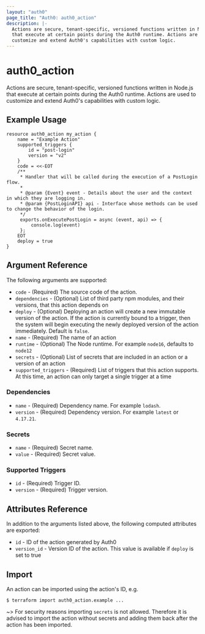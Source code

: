 ```yaml
---
layout: "auth0"
page_title: "Auth0: auth0_action"
description: |-
  Actions are secure, tenant-specific, versioned functions written in Node.js 
  that execute at certain points during the Auth0 runtime. Actions are used to
  customize and extend Auth0's capabilities with custom logic.
---
```


# auth0_action

Actions are secure, tenant-specific, versioned functions written in Node.js that
execute at certain points during the Auth0 runtime. Actions are used to
customize and extend Auth0's capabilities with custom logic.

## Example Usage

```hcl
resource auth0_action my_action {
	name = "Example Action"
	supported_triggers {
		id = "post-login"
		version = "v2"
	}
	code = <<-EOT
	/**
	 * Handler that will be called during the execution of a PostLogin flow.
	 *
	 * @param {Event} event - Details about the user and the context in which they are logging in.
	 * @param {PostLoginAPI} api - Interface whose methods can be used to change the behavior of the login.
	 */
	 exports.onExecutePostLogin = async (event, api) => {
		 console.log(event)
	 };
	EOT
	deploy = true
}
```

## Argument Reference

The following arguments are supported:


* `code` - (Required) The source code of the action.
* `dependencies` - (Optional) List of third party npm modules, and their versions, that this action depends on
* `deploy` - (Optional) Deploying an action will create a new immutable version of the action. If the action is currently bound to a trigger, then the system will begin executing the newly deployed version of the action immediately. Default is `false`.
* `name` - (Required) The name of an action
* `runtime` - (Optional) The Node runtime. For example `node16`, defaults to `node12`
* `secrets` - (Optional) List of secrets that are included in an action or a version of an action
* `supported_triggers` - (Required) List of triggers that this action supports. At this time, an action can only target a single trigger at a time

### Dependencies

* `name` - (Required) Dependency name. For example `lodash`.
* `version` - (Required) Dependency version. For example `latest` or `4.17.21`.

### Secrets

* `name` - (Required) Secret name.
* `value` - (Required) Secret value.

### Supported Triggers

* `id` - (Required) Trigger ID.
* `version` - (Required) Trigger version.


## Attributes Reference
In addition to the arguments listed above, the following computed attributes are
exported:

* `id` - ID of the action generated by Auth0
* `version_id` - Version ID of the action. This value is available if `deploy` is set to true

## Import

An action can be imported using the action's ID, e.g. 

```
$ terraform import auth0_action.example ...
```

~> For security reasons importing `secrets` is not allowed. Therefore it is
advised to import the action without secrets and adding them back after the 
action has been imported.